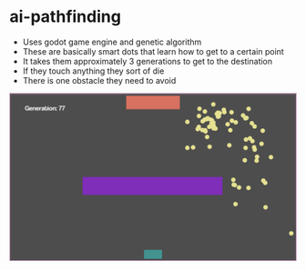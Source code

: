 # ai-pathfinding

- Uses godot game engine and genetic algorithm
- These are basically smart dots that learn how to get to a certain point
- It takes them approximately 3 generations to get to the destination
- If they touch anything they sort of die
- There is one obstacle they need to avoid

![Example of the smart dots](image.png)
